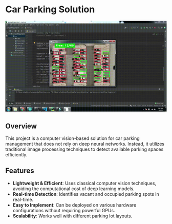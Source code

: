 # Car Parking Solution

<img src="input.gif" alt="Input Preview" width="600">

## Overview
This project is a computer vision-based solution for car parking management that does not rely on deep neural networks. Instead, it utilizes traditional image processing techniques to detect available parking spaces efficiently.

## Features
- **Lightweight & Efficient**: Uses classical computer vision techniques, avoiding the computational cost of deep learning models.
- **Real-time Detection**: Identifies vacant and occupied parking spots in real-time.
- **Easy to Implement**: Can be deployed on various hardware configurations without requiring powerful GPUs.
- **Scalability**: Works well with different parking lot layouts.
